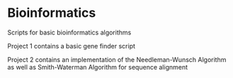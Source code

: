 # Bioinformatics
Scripts for basic bioinformatics algorithms

Project 1 contains a basic gene finder script 

Project 2 contains an implementation of the Needleman-Wunsch Algorithm as well as Smith-Waterman Algorithm for sequence alignment
